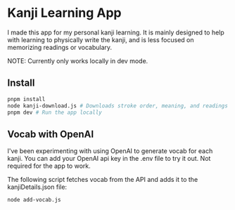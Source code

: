 # Kanji Learning App

I made this app for my personal kanji learning. It is mainly designed to help with learning to physically write the kanji, and is less focused on memorizing readings or vocabulary.

NOTE: Currently only works locally in dev mode.

## Install

```bash
pnpm install
node kanji-download.js # Downloads stroke order, meaning, and readings for all kanji found in kanji-list.txt. The list is currently just my own personal list to learn, this can be replaced with anything.
pnpm dev # Run the app locally
```

## Vocab with OpenAI

I've been experimenting with using OpenAI to generate vocab for each kanji. You can add your OpenAI api key in the .env file to try it out. Not required for the app to work.

The following script fetches vocab from the API and adds it to the kanjiDetails.json file:

```bash
node add-vocab.js
```
